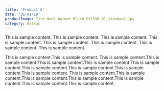 ```yaml
---
title: 'Product 8'
date: '01-01-19'
productImage: Tiro_Neck_Warmer_Black_DY1990_01_standard.jpg
category: Extras
---
```


This is sample content. This is sample content. This is sample content. This is sample content. This is sample content. This is sample content.
This is sample content.
This is sample content.

This is sample content.This is sample content.
This is sample content.This is sample content.This is sample content.This is sample content.This is sample content.This is sample content.This is sample content.This is sample content.This is sample content.
This is sample content.This is sample content.This is sample content.This is sample content.This is sample content.This is sample content.This is sample content.